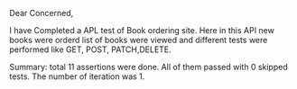 Dear Concerned, 

I have Completed a APL test of Book ordering site. Here in this API new books were orderd list of books were viewed and different tests were performed like GET, POST, PATCH,DELETE.

Summary: total 11 assertions were done. All of them passed with 0  skipped tests. The number of iteration was 1.
